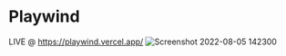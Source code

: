# Playwind
LIVE @ https://playwind.vercel.app/
![Screenshot 2022-08-05 142300](https://user-images.githubusercontent.com/81632171/183041179-23a09b39-fed8-42f3-bc27-dfab72026e14.png)
